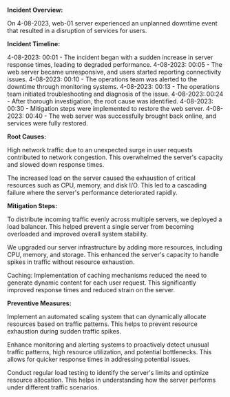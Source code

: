 **Incident Overview:**

On 4-08-2023, web-01 server experienced an unplanned downtime event that resulted in a disruption of services for users.

**Incident Timeline:**

4-08-2023: 00:01 - The incident began with a sudden increase in server response times, leading to degraded performance.
4-08-2023: 00:05 - The web server became unresponsive, and users started reporting connectivity issues.
4-08-2023: 00:10 - The operations team was alerted to the downtime through monitoring systems.
4-08-2023: 00:13 - The operations team initiated troubleshooting and diagnosis of the issue.
4-08-2023: 00:24 - After thorough investigation, the root cause was identified.
4-08-2023: 00:30 - Mitigation steps were implemented to restore the web server.
4-08-2023: 00:40 - The web server was successfully brought back online, and services were fully restored.

**Root Causes:**

High network traffic due to an unexpected surge in user requests contributed to network congestion. This overwhelmed the server's capacity and slowed down response times.

The increased load on the server caused the exhaustion of critical resources such as CPU, memory, and disk I/O. This led to a cascading failure where the server's performance deteriorated rapidly.


**Mitigation Steps:**

To distribute incoming traffic evenly across multiple servers, we deployed a load balancer. This helped prevent a single server from becoming overloaded and improved overall system stability.

We upgraded our server infrastructure by adding more resources, including CPU, memory, and storage. This enhanced the server's capacity to handle spikes in traffic without resource exhaustion.

Caching: Implementation of caching mechanisms reduced the need to generate dynamic content for each user request. This significantly improved response times and reduced strain on the server.


**Preventive Measures:**

Implement an automated scaling system that can dynamically allocate resources based on traffic patterns. This helps to prevent resource exhaustion during sudden traffic spikes.

Enhance monitoring and alerting systems to proactively detect unusual traffic patterns, high resource utilization, and potential bottlenecks. This allows for quicker response times in addressing potential issues.

Conduct regular load testing to identify the server's limits and optimize resource allocation. This helps in understanding how the server performs under different traffic scenarios.


